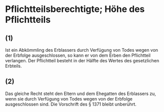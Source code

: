 # Pflichtteilsberechtigte; Höhe des Pflichtteils



## (1)

 Ist ein Abkömmling des Erblassers durch Verfügung von Todes wegen von der Erbfolge ausgeschlossen, so kann er von dem Erben den Pflichtteil verlangen. Der Pflichtteil besteht in der Hälfte des Wertes des gesetzlichen Erbteils.

## (2)

 Das gleiche Recht steht den Eltern und dem Ehegatten des Erblassers zu, wenn sie durch Verfügung von Todes wegen von der Erbfolge ausgeschlossen sind. Die Vorschrift des § 1371 bleibt unberührt. 

